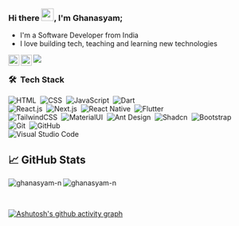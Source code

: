### Hi there <img src="https://media.giphy.com/media/hvRJCLFzcasrR4ia7z/giphy.gif" width="25px">, I'm Ghanasyam;

* I'm a Software Developer from India
* I love building tech, teaching and learning new technologies


<a href="https://www.linkedin.com/in/ghanasyamns/">
  <img align="left" alt="Ghanasyam's LinkedIN" width="22px" src="https://raw.githubusercontent.com/rahuldkjain/github-profile-readme-generator/master/src/images/icons/Social/linked-in-alt.svg" />
</a>
<a href="https://twitter.com/NGhanasyam66555">
  <img align="left" alt="Ghanasyam | Twitter" width="22px" src="https://raw.githubusercontent.com/rahuldkjain/github-profile-readme-generator/master/src/images/icons/Social/twitter.svg" />
</a>

![](https://visitor-badge.glitch.me/badge?page_id=ghanasyam-n.visitor-badge)

### 🛠 &nbsp;Tech Stack

![HTML](https://img.shields.io/badge/-HTML-05122A?style=flat&logo=HTML5)&nbsp;
![CSS](https://img.shields.io/badge/-CSS-05122A?style=flat&logo=CSS3&logoColor=1572B6)&nbsp;
![JavaScript](https://img.shields.io/badge/-JavaScript-05122A?style=flat&logo=javascript)&nbsp;
![Dart](https://img.shields.io/badge/-Dart-05122A?style=flat&logo=dart&logoColor=2986cc)&nbsp;
<br />
![React.js](https://img.shields.io/badge/-React.js-05122A?style=flat&logo=react)&nbsp;
![Next.js](https://img.shields.io/badge/-Next.Js-05122A?style=flat&logo=next.js&logoColor=ffffff)&nbsp;
![React Native](https://img.shields.io/badge/-React%20Native-05122A?style=flat&logo=react)&nbsp;
![Flutter](https://img.shields.io/badge/-Flutter-05122A?style=flat&logo=flutter&logoColor=2986cc)&nbsp;
<br />
![TailwindCSS](https://img.shields.io/badge/-TailwindCSS-05122A?style=flat&logo=Tailwindcss)&nbsp;
![MaterialUI](https://img.shields.io/badge/-MaterialUI-05122A?style=flat&logo=mui)&nbsp;
![Ant Design](https://img.shields.io/badge/-Ant%20Design-05122A?style=flat&logo=antdesign&logoColor=3d85c6)&nbsp;
![Shadcn](https://img.shields.io/badge/-Shadcn/ui-05122A?style=flat&logo=shadcnui&logoColor=ffffff)&nbsp;
![Bootstrap](https://img.shields.io/badge/-Bootstrap-05122A?style=flat&logo=bootstrap&logoColor=563D7C)&nbsp;
<br />
![Git](https://img.shields.io/badge/-Git-05122A?style=flat&logo=git)&nbsp;
![GitHub](https://img.shields.io/badge/-GitHub-05122A?style=flat&logo=github)&nbsp;
<br />
![Visual Studio Code](https://img.shields.io/badge/-Visual%20Studio%20Code-05122A?style=flat&logo=visual-studio-code&logoColor=007ACC)&nbsp;
## &#x1f4c8; GitHub Stats

<p align="left"><img align="left" src="https://github-readme-stats.vercel.app/api/top-langs?username=ghanasyam-n&show_icons=true&locale=en&layout=compact&theme=radical" alt="ghanasyam-n" /></p>

 
 <p><img align="center" src="https://github-readme-streak-stats.herokuapp.com/?user=ghanasyam-n&theme=radical" alt="ghanasyam-n" /></p>
 
 <br />
 
 [![Ashutosh's github activity graph](https://github-readme-activity-graph.vercel.app/graph?username=ghanasyam-n&theme=react-dark)](https://github.com/ashutosh00710/github-readme-activity-graph)
